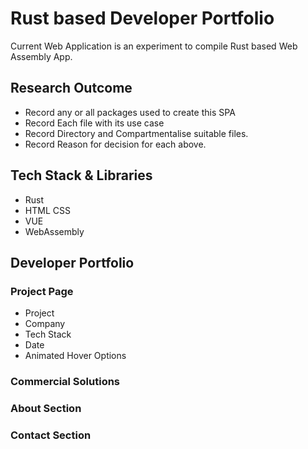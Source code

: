 # Rust based Developer Portfolio
Current Web Application is an experiment to compile Rust based Web Assembly App.

## Research Outcome
 - Record any or all packages used to create this SPA
 - Record Each file with its use case
 - Record Directory and Compartmentalise suitable files.
 - Record Reason for decision for each above.

## Tech Stack & Libraries
 - Rust
 - HTML CSS
 - VUE
 - WebAssembly
 
## Developer Portfolio
### Project Page
 - Project
 - Company
 - Tech Stack
 - Date
 - Animated Hover Options

### Commercial Solutions

### About Section

### Contact Section
